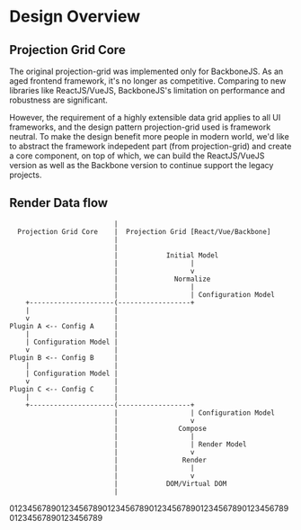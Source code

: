# Design Overview
## Projection Grid Core
The original projection-grid was implemented only for BackboneJS. As an aged
frontend framework, it's no longer as competitive. Comparing to new libraries
like ReactJS/VueJS, BackboneJS's limitation on performance and robustness are
significant.

However, the requirement of a highly extensible data grid applies to all UI
frameworks, and the design pattern projection-grid used is framework neutral. To
make the design benefit more people in modern world, we'd like to abstract the
framework indepedent part (from projection-grid) and create a core component, on
top of which, we can build the ReactJS/VueJS version as well as the Backbone
version to continue support the legacy projects.

## Render Data flow
```text
                          |
  Projection Grid Core    |  Projection Grid [React/Vue/Backbone]
                          |
                          |
                          |            Initial Model
                          |                  |
                          |                  v
                          |              Normalize
                          |                  |
                          |                  | Configuration Model
    +---------------------(------------------+
    |                     |
    v                     |
Plugin A <-- Config A     |
    |                     | 
    | Configuration Model |
    v                     |
Plugin B <-- Config B     |
    |                     |
    | Configuration Model |
    v                     |
Plugin C <-- Config C     |
    |                     |
    +---------------------(------------------+
                          |                  | Configuration Model
                          |                  v
                          |               Compose
                          |                  |
                          |                  | Render Model
                          |                  v
                          |                Render
                          |                  |
                          |                  v
                          |            DOM/Virtual DOM
                          |
```

01234567890123456789012345678901234567890123456789012345678901234567890123456789
